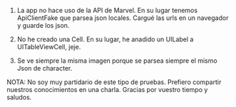 1. La app no hace uso de la API de Marvel. En su lugar tenemos ApiClientFake que parsea json locales. Cargué las urls en un navegador y guarde los json.

2. No he creado una Cell. En su lugar, he anadido un UILabel a UITableViewCell, jeje.

3. Se ve siempre la misma imagen porque se parsea siempre el mismo Json de character.

NOTA: No soy muy partidario de este tipo de pruebas. Prefiero compartir nuestros conocimientos en una charla. Gracias por vuestro tiempo y saludos.
